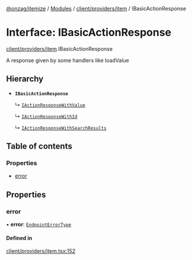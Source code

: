 [@onzag/itemize](../README.md) / [Modules](../modules.md) / [client/providers/item](../modules/client_providers_item.md) / IBasicActionResponse

# Interface: IBasicActionResponse

[client/providers/item](../modules/client_providers_item.md).IBasicActionResponse

A response given by some handlers like
loadValue

## Hierarchy

- **`IBasicActionResponse`**

  ↳ [`IActionResponseWithValue`](client_providers_item.IActionResponseWithValue.md)

  ↳ [`IActionResponseWithId`](client_providers_item.IActionResponseWithId.md)

  ↳ [`IActionResponseWithSearchResults`](client_providers_item.IActionResponseWithSearchResults.md)

## Table of contents

### Properties

- [error](client_providers_item.IBasicActionResponse.md#error)

## Properties

### error

• **error**: [`EndpointErrorType`](../modules/base_errors.md#endpointerrortype)

#### Defined in

[client/providers/item.tsx:152](https://github.com/onzag/itemize/blob/f2f29986/client/providers/item.tsx#L152)
